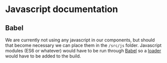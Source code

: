 # Javascript documentation

## Babel
We are currently not using any javascript in our components, but should that become necessary we can place them in the `/src/js` folder. Javascript modules (ES6 or whatever) would have to be run through [Babel](https://babeljs.io/) so a [loader](https://webpack.js.org/loaders/babel-loader/) would have to be added to the build.
